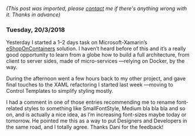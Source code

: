 *(This post was imported, please [contact](#/contact) me if there's anything wrong with it. Thanks in advance)*

### Tuesday, 20/3/2018

Yesterday I started a 1–2 days task on Microsoft-Xamarin’s [eShopOnContainers](https://github.com/dotnet-architecture/eShopOnContainers) solution. I haven’t heard before of this and it’s a really good opportunity to learn from a globe how to build a full architecture, from client to server sides, made of micro-services —relying on Docker, by the way.

During the afternoon went a few hours back to my other project, and gave final touches to the XAML refactoring I started last week —moving to Control Templates to simplify styling mostly.

I had a comment in one of those entries recommending me to rename font-related styles to something like SmallFontStyle, Medium bla bla bla and so on, and is actually a nice idea, as I’m increasing font-sizes maybe today or tomorrow. He pointed me this as a way to put Designers and Developers in the same road, and I totally agree. Thanks Dani for the feedback!